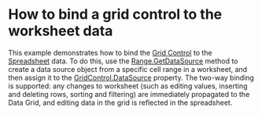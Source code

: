# How to bind a grid control to the worksheet data


<p>This example demonstrates how to bind the <a href="https://documentation.devexpress.com/#WindowsForms/CustomDocument3455">Grid Control</a> to the <a href="https://documentation.devexpress.com/#WindowsForms/CustomDocument12063">Spreadsheet</a> data. To do this, use the <a href="http://documentation.devexpress.com/#CoreLibraries/DevExpressSpreadsheetRange_GetDataSourcetopic">Range.GetDataSource</a> method to create a data source object from a specific cell range in a worksheet, and then assign it to the <a href="https://documentation.devexpress.com/#WindowsForms/DevExpressXtraGridGridControl_DataSourcetopic">GridControl.DataSource</a> property. The two-way binding is supported: any changes to worksheet (such as editing values, inserting and deleting rows, sorting and filtering) are immediately propagated to the Data Grid, and editing data in the grid is reflected in the spreadsheet.</p>

<br/>


